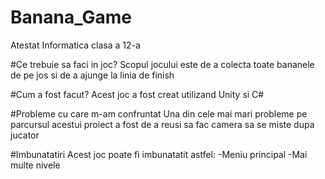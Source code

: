 # Banana_Game
Atestat Informatica clasa a 12-a

#Ce trebuie sa faci in joc?
Scopul jocului este de a colecta toate bananele de pe jos si de a ajunge la linia de finish

#Cum a fost facut?
Acest joc a fost creat utilizand Unity si C#

#Probleme cu care m-am confruntat
Una din cele mai mari probleme pe parcursul acestui proiect a fost de a reusi sa fac camera sa se miste dupa jucator

#Imbunatatiri
Acest joc poate fi imbunatatit astfel:
-Meniu principal
-Mai multe nivele
